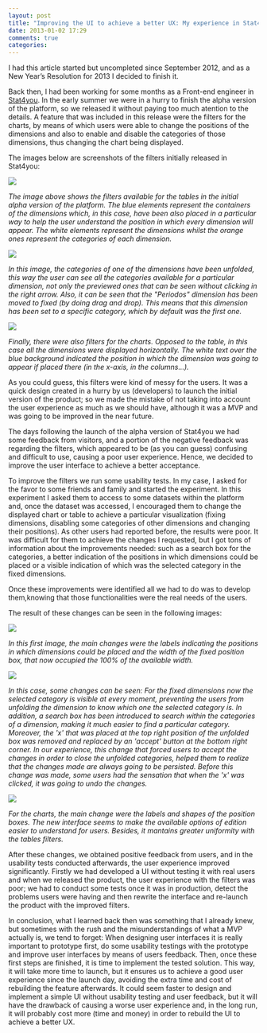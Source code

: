 ```yaml
---
layout: post
title: "Improving the UI to achieve a better UX: My experience in Stat4you"
date: 2013-01-02 17:29
comments: true
categories: 
---
```

<p>I had this article started but uncompleted since September 2012, and as a New Year’s Resolution for 2013 I decided to finish it.</p>

<p>Back then, I had been working for some months as a Front-end engineer in <a href="http://www.stat4you.com">Stat4you</a>. In the early summer we were in a hurry to finish the alpha version of the platform, so we released it without paying too much atention to the details. A feature that was included in this release were the filters for the charts, by means of which users were able to change the positions of the dimensions and also to enable and disable the categories of those dimensions, thus changing the chart being displayed.</p>

<p>The images below are screenshots of the filters initially released in Stat4you:</p>

<img src="/images/s4y_table_filter.png" />

<p><em>The image above shows the filters available for the tables in the initial alpha version of the platform. The blue elements represent the containers of the dimensions which, in this case, have been also placed in a particular way to help the user understand the position in which every dimension will appear. The white elements represent the dimensions whilst the orange ones represent the categories of each dimension.</em></p>

<!-- More -->

<img src="/images/s4y_table_filter2.png" />

<p><em>In this image, the categories of one of the dimensions have been unfolded, this way the user can see all the categories available for a particular dimension, not only the previewed ones that can be seen without clicking in the right arrow. Also, it can be seen that the "Periodos" dimension has been moved to fixed (by doing drag and drop). This means that this dimension has been set to a specific category, which by default was the first one.</em></p>

<img src="/images/s4y_barAndLine_filter.png" />

<p><em>Finally, there were also filters for the charts. Opposed to the table, in this case all the dimensions were displayed horizontally. The white text over the blue background indicated the position in which the dimension was going to appear if placed there (in the x-axis, in the columns...).</em></p>

<p>As you could guess, this filters were kind of messy for the users. It was a quick design created in a hurry by us (developers) to launch the initial version of the product; so we made the mistake of not taking into account the user experience as much as we should have, although it was a MVP and was going to be improved in the near future.</p>

<p>The days following the launch of the alpha version of Stat4you we had some feedback from visitors, and a portion of the negative feedback was regarding the filters, which appeared to be (as you can guess) confusing and difficult to use, causing a poor user experience. Hence, we decided to improve the user interface to achieve a better acceptance.</p>

<p>To improve the filters we run some usability tests. In my case, I asked for the favor to some friends and family and started the experiment. In this experiment I asked them to access to some datasets within the platform and, once the dataset was accessed, I encouraged them to change the displayed chart or table to achieve a particular visualization (fixing dimensions, disabling some categories of other dimensions and changing their positions). As other users had reported before, the results were poor. It was difficult for them to achieve the changes I requested, but I got tons of information about the improvements needed: such as a search box for the categories, a better indication of the positions in which dimensions could be placed or a visible indication of which was the selected category in the fixed dimensions.</p>

<p>Once these improvements were identified all we had to do was to develop them,knowing that those functionalities were the real needs of the users.</p>

<p>The result of these changes can be seen in the following images:</p>

<img src="/images/s4y_table_filter_new.png" />

<p><em>In this first image, the main changes were the labels indicating the positions in which dimensions could be placed and the width of the fixed position box, that now occupied the 100% of the available width.</em></p>

<img src="/images/s4y_table_filters2_new.png" />

<p><em>In this case, some changes can be seen: For the fixed dimensions now the selected category is visible at every moment, preventing the users from unfolding the dimension to know which one the selected category is. In addition, a search box has been introduced to search within the categories of a dimension, making it much easier to find a particular category. Moreover, the 'x' that was placed at the top right position of the unfolded box was removed and replaced by an 'accept' button at the bottom right corner. In our experience, this change that forced users to accept the changes in order to close the unfolded categories, helped them to realize that the changes made are always going to be persisted. Before this change was made, some users had the sensation that when the 'x' was clicked, it was going to undo the changes.</em></p>

<img src="/images/s4y_barAndLine_filters_new.png" />

<p><em>For the charts, the main change were the labels and shapes of the position boxes. The new interface seems to make the available options of edition easier to understand for users. Besides, it mantains greater uniformity with the tables filters.</em></p>

<p>After these changes, we obtained positive feedback from users, and in the usability tests conducted afterwards, the user experience improved significantly. Firstly we had developed a UI without testing it with real users and when we released the product, the user experience with the filters was poor; we had to conduct some tests once it was in production, detect the problems users were having and then rewrite the interface and re-launch the product with the improved filters.</p>

<p>In conclusion, what I learned back then was something that I already knew, but sometimes with the rush and the misunderstandings of what a MVP actually is, we tend to forget: When designing user interfaces it is really important to prototype first, do some usability testings with the prototype and improve user interfaces by means of users feedback. Then, once these first steps are finished, it is time to implement the tested solution. This way, it will take more time to launch, but it ensures us to achieve a good user experience since the launch day, avoiding the extra time and cost of rebuilding the feature afterwards. It could seem faster to design and implement a simple UI without usability testing and user feedback, but it will have the drawback of causing a worse user experience and, in the long run, it will probably cost more (time and money) in order to rebuild the UI to achieve a better UX.</p>
